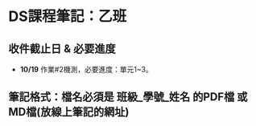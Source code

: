 # DS課程筆記：乙班
## 收件截止日 & 必要進度
- **10/19** 作業#2機測，必要進度：單元1~3。
## 筆記格式：檔名必須是 班級_學號_姓名 的PDF檔 或 MD檔(放線上筆記的網址)
